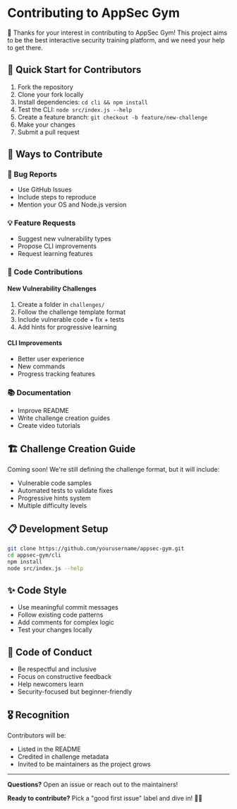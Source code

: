 # Contributing to AppSec Gym

🎉 Thanks for your interest in contributing to AppSec Gym! This project aims to be the best interactive security training platform, and we need your help to get there.

## 🚀 Quick Start for Contributors

1. Fork the repository
2. Clone your fork locally
3. Install dependencies: `cd cli && npm install`
4. Test the CLI: `node src/index.js --help`
5. Create a feature branch: `git checkout -b feature/new-challenge`
6. Make your changes
7. Submit a pull request

## 🎯 Ways to Contribute

### 🐛 Bug Reports
- Use GitHub Issues
- Include steps to reproduce
- Mention your OS and Node.js version

### 💡 Feature Requests  
- Suggest new vulnerability types
- Propose CLI improvements
- Request learning features

### 🔧 Code Contributions

#### New Vulnerability Challenges
1. Create a folder in `challenges/` 
2. Follow the challenge template format
3. Include vulnerable code + fix + tests
4. Add hints for progressive learning

#### CLI Improvements
- Better user experience
- New commands
- Progress tracking features

### 📚 Documentation
- Improve README
- Write challenge creation guides
- Create video tutorials

## 🏗️ Challenge Creation Guide

Coming soon! We're still defining the challenge format, but it will include:
- Vulnerable code samples
- Automated tests to validate fixes
- Progressive hints system
- Multiple difficulty levels

## 📋 Development Setup

```bash
git clone https://github.com/yourusername/appsec-gym.git
cd appsec-gym/cli
npm install
node src/index.js --help
```

## ✨ Code Style

- Use meaningful commit messages
- Follow existing code patterns
- Add comments for complex logic
- Test your changes locally

## 🤝 Code of Conduct

- Be respectful and inclusive
- Focus on constructive feedback
- Help newcomers learn
- Security-focused but beginner-friendly

## 🎖️ Recognition

Contributors will be:
- Listed in the README
- Credited in challenge metadata
- Invited to be maintainers as the project grows

---

**Questions?** Open an issue or reach out to the maintainers!

**Ready to contribute?** Pick a "good first issue" label and dive in! 🏊‍♂️